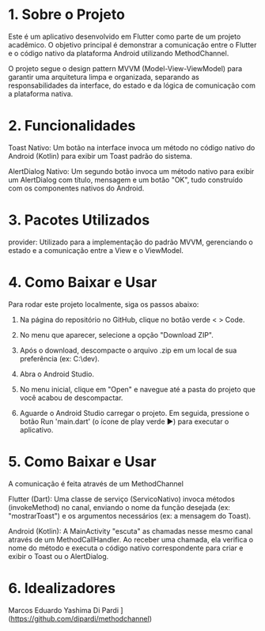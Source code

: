 # 1. Sobre o Projeto
Este é um aplicativo desenvolvido em Flutter como parte de um projeto acadêmico. O objetivo principal é demonstrar a comunicação entre o Flutter e o código nativo da plataforma Android utilizando MethodChannel.

O projeto segue o design pattern MVVM (Model-View-ViewModel) para garantir uma arquitetura limpa e organizada, separando as responsabilidades da interface, do estado e da lógica de comunicação com a plataforma nativa.

# 2.  Funcionalidades
Toast Nativo: Um botão na interface invoca um método no código nativo do Android (Kotlin) para exibir um Toast padrão do sistema.

AlertDialog Nativo: Um segundo botão invoca um método nativo para exibir um AlertDialog com título, mensagem e um botão "OK", tudo construído com os componentes nativos do Android.

  # 3. Pacotes Utilizados
provider: Utilizado para a implementação do padrão MVVM, gerenciando o estado e a comunicação entre a View e o ViewModel.

# 4. Como Baixar e Usar
Para rodar este projeto localmente, siga os passos abaixo:

1. Na página do repositório no GitHub, clique no botão verde < > Code.

2. No menu que aparecer, selecione a opção "Download ZIP".

3. Após o download, descompacte o arquivo .zip em um local de sua preferência (ex: C:\dev\).

4. Abra o Android Studio.

5. No menu inicial, clique em "Open" e navegue até a pasta do projeto que você acabou de descompactar.

6. Aguarde o Android Studio carregar o projeto. Em seguida, pressione o botão Run 'main.dart' (o ícone de play verde ▶️) para executar o aplicativo.

# 5. Como Baixar e Usar
A comunicação é feita através de um MethodChannel

Flutter (Dart): Uma classe de serviço (ServicoNativo) invoca métodos (invokeMethod) no canal, enviando o nome da função desejada (ex: "mostrarToast") e os argumentos necessários (ex: a mensagem do Toast).

Android (Kotlin): A MainActivity "escuta" as chamadas nesse mesmo canal através de um MethodCallHandler. Ao receber uma chamada, ela verifica o nome do método e executa o código nativo correspondente para criar e exibir o Toast ou o AlertDialog.


# 6.  Idealizadores
Marcos Eduardo Yashima Di Pardi
](https://github.com/dipardi/methodchannel)
